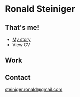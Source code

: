 # Ronald Steiniger

## That's me!

- [My story](https://https://RonaldRonno.github.io/english-for-designers/03-aboutness/index)
- View CV

## Work


## Contact

steiniger.ronald@gmail.com

